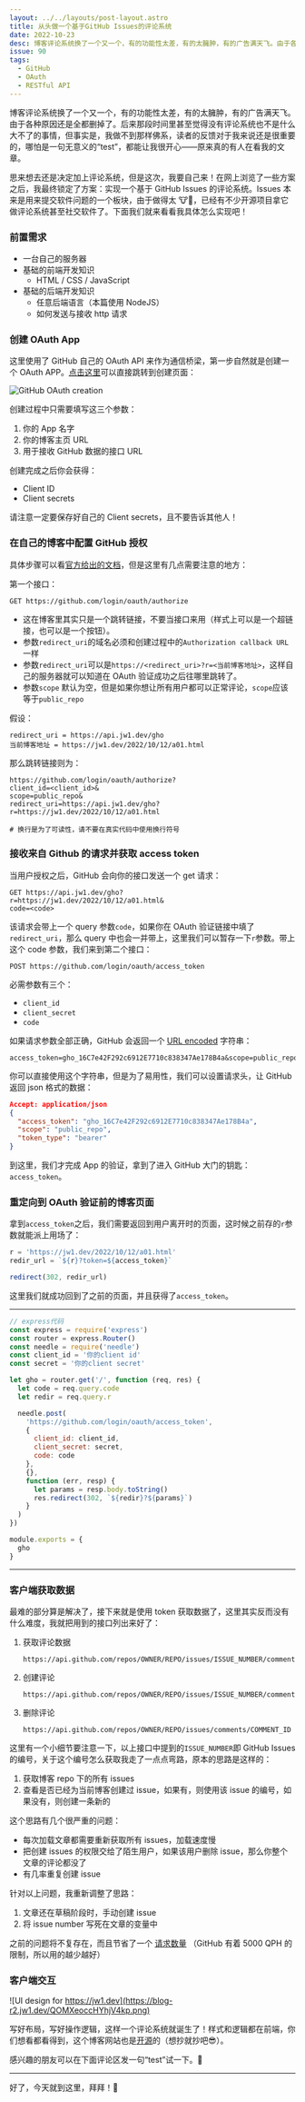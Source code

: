 ```yaml
---
layout: ../../layouts/post-layout.astro
title: 从头做一个基于GitHub Issues的评论系统
date: 2022-10-23
desc: 博客评论系统换了一个又一个，有的功能性太差，有的太臃肿，有的广告满天飞。由于各种原因还是全都删掉了。后来那段时间里甚至觉得没有评论系统也不是什么大不了的事情，但事实是，我做不到那样佛系，读者的反馈对于我来说还是很重要的，哪怕是一句无意义的“test”，都能让我很开心——原来真的有人在看我的文章。
issue: 90
tags:
  - GitHub
  - OAuth
  - RESTful API
---
```


博客评论系统换了一个又一个，有的功能性太差，有的太臃肿，有的广告满天飞。由于各种原因还是全都删掉了。后来那段时间里甚至觉得没有评论系统也不是什么大不了的事情，但事实是，我做不到那样佛系，读者的反馈对于我来说还是很重要的，哪怕是一句无意义的“test”，都能让我很开心——原来真的有人在看我的文章。

思来想去还是决定加上评论系统，但是这次，我要自己来！在网上浏览了一些方案之后，我最终锁定了方案：实现一个基于 GitHub Issues 的评论系统。Issues 本来是用来提交软件问题的一个板块，由于做得太 🐮🍺，已经有不少开源项目拿它做评论系统甚至社交软件了。下面我们就来看看我具体怎么实现吧！

### 前置需求

- 一台自己的服务器
- 基础的前端开发知识
  - HTML / CSS / JavaScript
- 基础的后端开发知识
  - 任意后端语言（本篇使用 NodeJS）
  - 如何发送与接收 http 请求

### 创建 OAuth App

这里使用了 GitHub 自己的 OAuth API 来作为通信桥梁，第一步自然就是创建一个 OAuth APP。[点击这里](https://github.com/settings/applications/new)可以直接跳转到创建页面：

![GitHub OAuth creation](https://jw1.dev/picgo/20221023205925.png)

创建过程中只需要填写这三个参数：

1. 你的 App 名字
2. 你的博客主页 URL
3. 用于接收 GitHub 数据的接口 URL

创建完成之后你会获得：

- Client ID
- Client secrets

请注意一定要保存好自己的 Client secrets，且不要告诉其他人！

### 在自己的博客中配置 GitHub 授权

具体步骤可以看[官方给出的文档](https://docs.github.com/en/developers/apps/building-oauth-apps/authorizing-oauth-apps)，但是这里有几点需要注意的地方：

第一个接口：

```plaintext
GET https://github.com/login/oauth/authorize
```

- 这在博客里其实只是一个跳转链接，不要当接口来用（样式上可以是一个超链接，也可以是一个按钮）。
- 参数`redirect_uri`的域名必须和创建过程中的`Authorization callback URL`一样
- 参数`redirect_uri`可以是`https://<redirect_uri>?r=<当前博客地址>`，这样自己的服务器就可以知道在 OAuth 验证成功之后往哪里跳转了。
- 参数`scope` 默认为空，但是如果你想让所有用户都可以正常评论，`scope`应该等于`public_repo`

假设：

```plaintext
redirect_uri = https://api.jw1.dev/gho
当前博客地址 = https://jw1.dev/2022/10/12/a01.html
```

那么跳转链接则为：

```plaintext
https://github.com/login/oauth/authorize?
client_id=<client_id>&
scope=public_repo&
redirect_uri=https://api.jw1.dev/gho?r=https://jw1.dev/2022/10/12/a01.html

# 换行是为了可读性，请不要在真实代码中使用换行符号
```

### 接收来自 Github 的请求并获取 access token

当用户授权之后，GitHub 会向你的接口发送一个 get 请求：

```plaintext
GET https://api.jw1.dev/gho?
r=https://jw1.dev/2022/10/12/a01.html&
code=<code>
```

该请求会带上一个 query 参数`code`，如果你在 OAuth 验证链接中填了`redirect_uri`，那么 query 中也会一并带上，这里我们可以暂存一下`r`参数。带上这个 code 参数，我们来到第二个接口：

```plaintext
POST https://github.com/login/oauth/access_token
```

必需参数有三个：

- `client_id`
- `client_secret`
- `code`

如果请求参数全部正确，GitHub 会返回一个 [URL encoded](https://www.w3schools.com/tags/ref_urlencode.ASP) 字符串：

```plaintext
access_token=gho_16C7e42F292c6912E7710c838347Ae178B4a&scope=public_repo&token_type=bearer
```

你可以直接使用这个字符串，但是为了易用性，我们可以设置请求头，让 GitHub 返回 json 格式的数据：

```json
Accept: application/json
{
  "access_token": "gho_16C7e42F292c6912E7710c838347Ae178B4a",
  "scope": "public_repo",
  "token_type": "bearer"
}
```

到这里，我们才完成 App 的验证，拿到了进入 GitHub 大门的钥匙：`access_token`。

### 重定向到 OAuth 验证前的博客页面

拿到`access_token`之后，我们需要返回到用户离开时的页面，这时候之前存的`r`参数就能派上用场了：

```javascript
r = 'https://jw1.dev/2022/10/12/a01.html'
redir_url = `${r}?token=${access_token}`

redirect(302, redir_url)
```

这里我们就成功回到了之前的页面，并且获得了`access_token`。

---

```javascript
// express代码
const express = require('express')
const router = express.Router()
const needle = require('needle')
const client_id = '你的client id'
const secret = '你的client secret'

let gho = router.get('/', function (req, res) {
  let code = req.query.code
  let redir = req.query.r

  needle.post(
    'https://github.com/login/oauth/access_token',
    {
      client_id: client_id,
      client_secret: secret,
      code: code
    },
    {},
    function (err, resp) {
      let params = resp.body.toString()
      res.redirect(302, `${redir}?${params}`)
    }
  )
})

module.exports = {
  gho
}
```

---

### 客户端获取数据

最难的部分算是解决了，接下来就是使用 token 获取数据了，这里其实反而没有什么难度，我就把用到的接口列出来好了：

1. 获取评论数据

   ```plaintext
   https://api.github.com/repos/OWNER/REPO/issues/ISSUE_NUMBER/comments
   ```

2. 创建评论

   ```plaintext
   https://api.github.com/repos/OWNER/REPO/issues/ISSUE_NUMBER/comments
   ```

3. 删除评论

   ```plaintext
   https://api.github.com/repos/OWNER/REPO/issues/comments/COMMENT_ID
   ```

这里有一个小细节要注意一下，以上接口中提到的`ISSUE_NUMBER`即 GitHub Issues 的编号，关于这个编号怎么获取我走了一点点弯路，原本的思路是这样的：

1. 获取博客 repo 下的所有 issues
2. 查看是否已经为当前博客创建过 issue，如果有，则使用该 issue 的编号，如果没有，则创建一条新的

这个思路有几个很严重的问题：

- 每次加载文章都需要重新获取所有 issues，加载速度慢
- 把创建 issues 的权限交给了陌生用户，如果该用户删除 issue，那么你整个文章的评论都没了
- 有几率重复创建 issue

针对以上问题，我重新调整了思路：

1. 文章还在草稿阶段时，手动创建 issue
2. 将 issue number 写死在文章的变量中

之前的问题将不复存在，而且节省了一个 [请求数量](https://docs.github.com/en/rest/overview/resources-in-the-rest-api#requests-from-personal-accounts) （GitHub 有着 5000 QPH 的限制，所以用的越少越好）

### 客户端交互

![UI design for https://jw1.dev](https://blog-r2.jw1.dev/QOMXeoccHYhjV4kp.png)

写好布局，写好操作逻辑，这样一个评论系统就诞生了！样式和逻辑都在前端，你们想看都看得到，这个博客网站也是[开源](https://github.com/jw-12138/jw-12138.github.io)的（想抄就抄吧😎）。

感兴趣的朋友可以在下面评论区发一句“test”试一下。🤣

---

好了，今天就到这里，拜拜！👋
